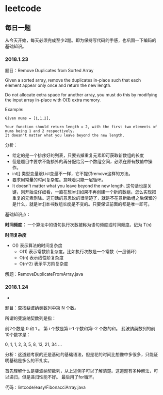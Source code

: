 # leetcode
## 每日一题
从今天开始，每天必须完成至少2题。即为保持写代码的手感，也巩固一下编码的基础知识。


### 2018.1.23
题目：Remove Duplicates from Sorted Array

Given a sorted array, remove the duplicates in-place such that each element appear only once and return the new length.

Do not allocate extra space for another array, you must do this by modifying the input array in-place with O(1) extra memory.

Example:

```
Given nums = [1,1,2],

Your function should return length = 2, with the first two elements of nums being 1 and 2 respectively.
It doesn't matter what you leave beyond the new length.
```

分析：

- 给定的是一个排序好的列表，只要去掉重复元素即可获取新数组的长度
- 但是题目中要求不能额外的再分配给另一个数组空间，必须在原有数值中操作。
- int[] 类型变量跟List变量不一样，它不提供remove这样的方法。
- 要求用常量的时间复杂度。意味着只能一层循环。
- It doesn't matter what you leave beyond the new length. 这句话也是关键，刚开始没仔细看，一直在想int[]如果不再创建一个新的数组，怎么实现把重复的元素删除。这句话的意思说的很清楚了，就是不在意新数组之后保留的是什么，就是int[]本书数组长度是不变的。只要保证前面的都是唯一即可。


基础知识点：

**时间频度：** 一个算法中的语句执行次数被称为语句频度或时间频度。记为 T(n)

**时间复杂度**

- O() 表示算法的时间复杂度
    - O(1) 表示常数阶复杂度。比如执行次数是一个常数（一层循环）
    - O(n) 表示线性阶复杂度
    - O(n^2) 表示平方阶复杂度
    


解题：RemoveDuplicateFromArray.java

### 2018.1.24
-

题目：查找斐波纳契数列中第 N 个数。
   
   所谓的斐波纳契数列是指：
   
   前2个数是 0 和 1 。
   第 i 个数是第 i-1 个数和第i-2 个数的和。
   斐波纳契数列的前10个数字是：
   
   0, 1, 1, 2, 3, 5, 8, 13, 21, 34 ...
   
分析：这道题考察的还是基础的基础语法，但是花的时间比想像中多很多，只能证明基础是多么的不扎实。

首先理解什么是斐波纳契数列，从上述例子可以了解清楚。这道题有多种解法，可以递归，但是递归性能不好。
最后用了for循环。

代码：lintcode/easy/FibonacciArray.java
